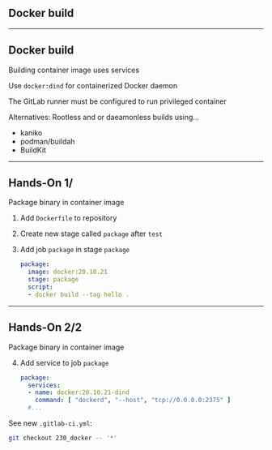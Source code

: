 <!-- .slide: id="gitlab_docker" class="vertical-center" -->

<i class="fa-brands fa-docker fa-8x" style="float: right; color: var(--r-heading-color);"></i>

## Docker build

---

## Docker build

Building container image uses services [<i class="fa-solid fa-arrow-right-to-bracket"></i>](#/gitlab_services)

Use `docker:dind` for containerized Docker daemon

The GitLab runner must be configured to run privileged container

Alternatives: Rootless and or daeamonless builds using...

- kaniko [](https://github.com/GoogleContainerTools/kaniko)
- podman/buildah [](https://github.com/containers/buildah)
- BuildKit [](https://github.com/moby/buildkit)

---

## Hands-On 1/ [<i class="fa fa-comment-code"></i>](https://github.com/nicholasdille/container-slides/tree/230_docker "230_docker")

Package binary in container image

1. Add `Dockerfile` to repository
1. Create new stage called `package` after `test`
1. Add job `package` in stage `package`

    ```yaml
    package:
      image: docker:20.10.21
      stage: package
      script:
      - docker build --tag hello .
    ```
    <!-- .element: style="width: 35em;" -->

---

## Hands-On 2/2 [<i class="fa fa-comment-code"></i>](https://github.com/nicholasdille/container-slides/tree/230_docker "230_docker")

Package binary in container image

4. Add service to job `package`

    ```yaml
    package:
      services:
      - name: docker:20.10.21-dind
        command: [ "dockerd", "--host", "tcp://0.0.0.0:2375" ]
      #...
    ```
    <!-- .element: style="width: 35em;" -->

See new `.gitlab-ci.yml`:

```bash
git checkout 230_docker -- '*'
```
